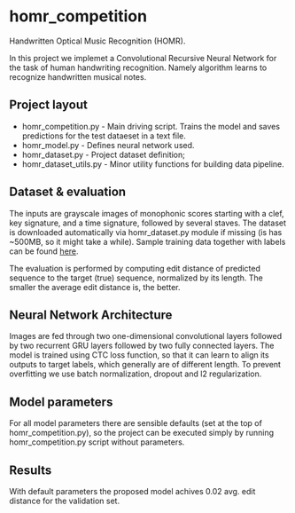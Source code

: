 # homr_competition
Handwritten Optical Music Recognition (HOMR).

In this project we implemet a Convolutional Recursive Neural Network for the task of human handwriting recognition. Namely algorithm learns to recognize handwritten musical notes.

## Project layout

- homr_competition.py - Main driving script. Trains the model and saves predictions for the test dataeset in a text file.
- homr_model.py - Defines neural network used.
- homr_dataset.py - Project dataset definition;
- homr_dataset_utils.py - Minor utility functions for building data pipeline.

## Dataset & evaluation

The inputs are grayscale images of monophonic scores starting with a clef, key signature, and a time signature, followed by several staves. The dataset is downloaded automatically via homr_dataset.py module if missing (is has ~500MB, so it might take a while). Sample training data together with labels can be found [here](https://ufal.mff.cuni.cz/~straka/courses/npfl114/2122/demos/homr_train.html).

The evaluation is performed by computing edit distance of predicted sequence to the target (true) sequence, normalized by its length. The smaller the average edit distance is, the better.

## Neural Network Architecture

Images are fed through two one-dimensional convolutional layers followed by two recurrent GRU layers followed by two fully connected layers. The model is trained using CTC loss function, so that it can learn to align its outputs to target labels, which generally are of different length. To prevent overfitting we use batch normalization, dropout and l2 regularization.

## Model parameters

For all model parameters there are sensible defaults (set at the top of homr_competition.py), so the project can be executed simply by running homr_competition.py script without parameters.

## Results

With default parameters the proposed model achives 0.02 avg. edit distance for the validation set.
